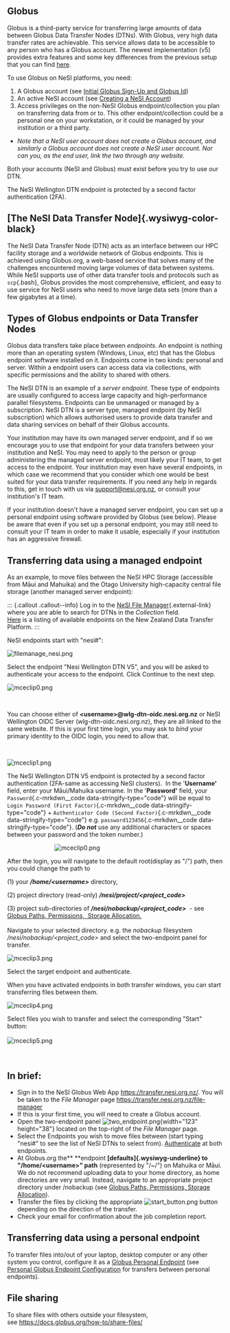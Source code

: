 Globus
------

Globus is a third-party service for transferring large amounts of data
between Globus Data Transfer Nodes (DTNs). With Globus, very high data
transfer rates are achievable. This service allows data to be accessible
to any person who has a Globus account. The newest implementation (v5)
provides extra features and some key differences from the previous setup
that you can find
[here](https://docs.globus.org/globus-connect-server/). 

To use Globus on NeSI platforms, you need:

1.  A Globus account (see [Initial Globus Sign-Up and Globus
    Id](https://support.nesi.org.nz/hc/en-gb/articles/360000817476))
2.  An active NeSI account (see [Creating a NeSI
    Account](https://support.nesi.org.nz/hc/en-gb/articles/360000159715))
3.  Access privileges on the non-NeSI Globus endpoint/collection you
    plan on transferring data from or to. This other endpoint/collection
    could be a personal one on your workstation, or it could be managed
    by your institution or a third party.

-   *Note that a NeSI user account does not create a Globus account, and
    similarly a Globus account does not create a NeSI user account. Nor
    can you, as the end user, link the two through any website.*

Both your accounts (NeSI and Globus) must exist before you try to use
our DTN.

The NeSI Wellington DTN endpoint is protected by a second factor
authentication (2FA).

[The NeSI Data Transfer Node]{.wysiwyg-color-black}
---------------------------------------------------

The NeSI Data Transfer Node (DTN) acts as an interface between our HPC
facility storage and a worldwide network of Globus endpoints. This is
achieved using Globus.org, a web-based service that solves many of the
challenges encountered moving large volumes of data between systems.
While NeSI supports use of other data transfer tools and protocols such
as `scp`{.bash}, Globus provides the most comprehensive, efficient, and
easy to use service for NeSI users who need to move large data sets
(more than a few gigabytes at a time).

Types of Globus endpoints or Data Transfer Nodes
------------------------------------------------

Globus data transfers take place between *endpoints*. An endpoint is
nothing more than an operating system (Windows, Linux, etc) that has the
Globus endpoint software installed on it. Endpoints come in two kinds:
personal and server. Within a endpoint users can access data via
collections, with specific permissions and the ability to shared with
others.

The NeSI DTN is an example of a *server endpoint*. These type of
endpoints are usually configured to access large capacity and
high-performance parallel filesystems. Endpoints can be unmanaged or
managed by a subscription. NeSI DTN is a server type, managed endpoint
(by NeSI subscription) which allows authorised users to provide data
transfer and data sharing services on behalf of their Globus accounts.

Your institution may have its own managed server endpoint, and if so we
encourage you to use that endpoint for your data transfers between your
institution and NeSI. You may need to apply to the person or group
administering the managed server endpoint, most likely your IT team, to
get access to the endpoint. Your institution may even have several
endpoints, in which case we recommend that you consider which one would
be best suited for your data transfer requirements. If you need any help
in regards to this, get in touch with us via <support@nesi.org.nz>, or
consult your institution\'s IT team.

If your institution doesn\'t have a managed server endpoint, you can set
up a personal endpoint using software provided by Globus (see below).
Please be aware that even if you set up a personal endpoint, you may
still need to consult your IT team in order to make it usable,
especially if your institution has an aggressive firewall.

Transferring data using a managed endpoint
------------------------------------------

As an example, to move files between the NeSI HPC Storage (accessible
from Māui and Mahuika) and the Otago University high-capacity central
file storage (another managed server endpoint):

::: {.callout .callout--info}
Log in to the [NeSI File
Manager](https://transfer.nesi.org.nz/file-manager){.external-link}
where you are able to search for DTNs in the *Collection* field.\
[Here](https://support.nesi.org.nz/hc/en-gb/articles/360000931775) is a
listing of available endpoints on the New Zealand Data Transfer
Platform.
:::

NeSI endpoints start with \"nesi\#\":

![filemanage\_nesi.png](https://support.nesi.org.nz/hc/article_attachments/4940171187343/filemanage_nesi.png)

Select the endpoint \"Nesi Wellington DTN V5\", and you will be asked to
authenticate your access to the endpoint. Click Continue to the next
step.

![mceclip0.png](https://support.nesi.org.nz/hc/article_attachments/4405622947215/mceclip0.png)

 

You can choose either of **\<username\>\@wlg-dtn-oidc.nesi.org.nz** or
NeSI Wellington OIDC Server (wlg-dtn-oidc.nesi.org.nz), they are all
linked to the same website. If this is your first time login, you may
ask to *bind* your primary identity to the OIDC login, you need to allow
that.

 

![mceclip1.png](https://support.nesi.org.nz/hc/article_attachments/4405622955791/mceclip1.png)

The NeSI Wellington DTN V5 endpoint is protected by a second factor
authentication (2FA-same as accessing NeSI clusters).  In the
\'**Username\'** field, enter your Māui/Mahuika username. In the
\'**Password\'** field, your `Password`{.c-mrkdwn__code
data-stringify-type="code"} will be equal to
`Login Password (First Factor)`{.c-mrkdwn__code
data-stringify-type="code"} +
`Authenticator Code (Second Factor)`{.c-mrkdwn__code
data-stringify-type="code"} e.g. `password123456`{.c-mrkdwn__code
data-stringify-type="code"}. (***Do not*** use any additional characters
or spaces between your password and the token number.)

                           
![mceclip0.png](https://support.nesi.org.nz/hc/article_attachments/4408962414351/mceclip0.png)

After the login, you will navigate to the default root(display as \"/\")
path, then you could change the path to

\(1) your ***/home/\<username\>*** directory,

\(2) project directory (read-only) ***/nesi/project/\<project\_code\>*** 

\(3) project sub-directories of ***/nesi/nobackup/\<project\_code\>***  -
see [Globus Paths, Permissions,  Storage
Allocation.](https://support.nesi.org.nz/hc/en-gb/articles/360000812776-Globus-Paths-Permissions-Storage-Allocation)\
\
Navigate to your selected directory. e.g. the *nobackup* filesystem
*/nesi/nobackup/\<project\_code\>* and select the two-endpoint panel for
transfer.

![mceclip3.png](https://support.nesi.org.nz/hc/article_attachments/4405623113615/mceclip3.png)

Select the target endpoint and authenticate.

When you have activated endpoints in both transfer windows, you can
start transferring files between them.

![mceclip4.png](https://support.nesi.org.nz/hc/article_attachments/4405623130383/mceclip4.png)

Select files you wish to transfer and select the corresponding \"Start\"
button:\
\
![mceclip5.png](https://support.nesi.org.nz/hc/article_attachments/4405623291791/mceclip5.png)

 

In brief:
---------

-   Sign in to the NeSI Globus Web App <https://transfer.nesi.org.nz/>.
    You will be taken to the *File Manager* page
    <https://transfer.nesi.org.nz/file-manager>
-   If this is your first time, you will need to create a Globus
    account.
-   Open the two-endpoint
    panel ![two\_endpoint.png](https://support.nesi.org.nz/hc/article_attachments/360001823596/two_endpoint.png){width="123"
    height="38"} located on the top-right of the *File Manager* page.
-   Select the Endpoints you wish to move files between (start typing
    \"nesi\#\" to see the list of NeSI DTNs to select from).
    [Authenticate](https://support.nesi.org.nz/hc/en-gb/articles/360000955535)
    at both endpoints.
-   At Globus.org the** **endpoint **[defaults]{.wysiwyg-underline} to
    \"/home/\<username\>\" path** (represented by \"/\~/\") on Mahuika
    or Māui. We do not recommend uploading data to your home directory,
    as home directories are very small. Instead, navigate to an
    appropriate project directory under /nobackup (see [Globus Paths,
    Permissions, Storage
    Allocation](https://support.nesi.org.nz/hc/en-gb/articles/360000812776-Globus-Paths-Permissions-Storage-Allocation)).
-   Transfer the files by clicking the
    appropriate ![start\_button.png](https://support.nesi.org.nz/hc/article_attachments/360001713755/start_button.png) button
    depending on the direction of the transfer.
-   Check your email for confirmation about the job completion report.

Transferring data using a personal endpoint
-------------------------------------------

To transfer files into/out of your laptop, desktop computer or any other
system you control, configure it as a [Globus Personal
Endpoint](https://www.globus.org/globus-connect-personal) (see [Personal
Globus Endpoint
Configuration](https://support.nesi.org.nz/hc/en-gb/articles/360000217915-Personal-Globus-Endpoint-Configuration) for
transfers between personal endpoints).

File sharing
------------

To share files with others outside your filesystem,
see <https://docs.globus.org/how-to/share-files/>
